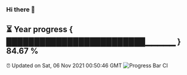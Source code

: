 ### Hi there 👋
⏳ Year progress { █████████████████████████▁▁▁▁▁ } 84.67 %
---
⏰ Updated on Sat, 06 Nov 2021 00:50:46 GMT
![Progress Bar CI](https://github.com/liununu/liununu/workflows/Progress%20Bar%20CI/badge.svg)
